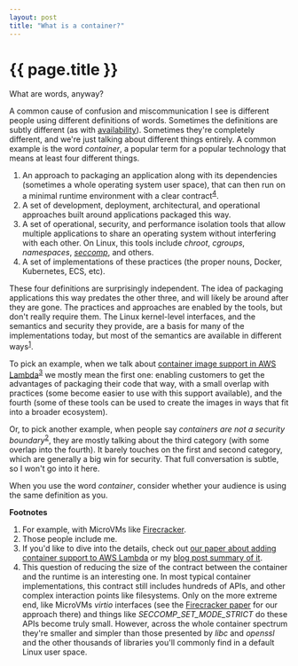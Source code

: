 ```yaml
---
layout: post
title: "What is a container?"
---
```


{{ page.title }}
================

<p class="meta">What are words, anyway?</p>

A common cause of confusion and miscommunication I see is different people using different definitions of words. Sometimes the definitions are subtly different (as with [availability](https://brooker.co.za/blog/2018/02/25/availability-liveness.html)). Sometimes they're completely different, and we're just talking about different things entirely. A common example is the word *container*, a popular term for a popular technology that means at least four different things.

 1. An approach to packaging an application along with its dependencies (sometimes a whole operating system user space), that can then run on a minimal runtime environment with a clear contract<sup>[4](#foot4)</sup>.
 2. A set of development, deployment, architectural, and operational approaches built around applications packaged this way.
 3. A set of operational, security, and performance isolation tools that allow multiple applications to share an operating system without interfering with each other. On Linux, this tools include *chroot*, *cgroups*, *namespaces*, *[seccomp](https://man7.org/linux/man-pages/man2/seccomp.2.html)*, and others.
 4. A set of implementations of these practices (the proper nouns, Docker, Kubernetes, ECS, etc).

These four definitions are surprisingly independent. The idea of packaging applications this way predates the other three, and will likely be around after they are gone. The practices and approaches are enabled by the tools, but don't really require them. The Linux kernel-level interfaces, and the semantics and security they provide, are a basis for many of the implementations today, but most of the semantics are available in different ways<sup>[1](#foot1)</sup>. 

To pick an example, when we talk about [container image support in AWS Lambda](https://aws.amazon.com/blogs/aws/new-for-aws-lambda-container-image-support/)<sup>[3](#foot3)</sup> we mostly mean the first one: enabling customers to get the advantages of packaging their code that way, with a small overlap with practices (some become easier to use with this support available), and the fourth (some of these tools can be used to create the images in ways that fit into a broader ecosystem). 

Or, to pick another example, when people say *containers are not a security boundary*<sup>[2](#foot2)</sup>, they are mostly talking about the third category (with some overlap into the fourth). It barely touches on the first and second category, which are generally a big win for security. That full conversation is subtle, so I won't go into it here.

When you use the word *container*, consider whether your audience is using the same definition as you.

**Footnotes**

1. <a name="foot1"></a> For example, with MicroVMs like [Firecracker](https://github.com/firecracker-microvm/firecracker).
2. <a name="foot2"></a> Those people include me.
3. <a name="foot3"></a> If you'd like to dive into the details, check out [our paper about adding container support to AWS Lambda](https://arxiv.org/abs/2305.13162) or my [blog post summary of it](https://brooker.co.za/blog/2023/05/23/snapshot-loading.html).
4. <a name="foot4"></a> This question of reducing the size of the contract between the container and the runtime is an interesting one. In most typical container implementations, this contract still includes hundreds of APIs, and other complex interaction points like filesystems. Only on the more extreme end, like MicroVMs *virtio* interfaces (see the [Firecracker paper](https://www.usenix.org/conference/nsdi20/presentation/agache) for our approach there) and things like *SECCOMP_SET_MODE_STRICT* do these APIs become truly small. However, across the whole container spectrum they're smaller and simpler than those presented by *libc* and *openssl* and the other thousands of libraries you'll commonly find in a default Linux user space.
